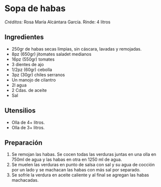 # Sopa de habas

*Créditos:* Rosa María Alcántara García.
Rinde: 4 litros

## Ingredientes

- 250gr de habas secas limpias, sin cáscara, lavadas y remojadas.
- 8pz (650gr) jitomates saladet medianos 
- 16pz (550gr) tomates
- 3 dientes de ajo
- 1/2pz (60gr) cebolla
- 3pz (30gr) chiles serranos
- Un manojo de cilantro
- 2l agua
- 2 Cdas. de aceite
- Sal

## Utensilios

- Olla de 4+ litros.
- Olla de 3+ litros.

## Preparación

1. Se remojan las habas. Se cocen todas las verduras juntas en una olla en 750ml de agua y las habas en otra en 1250 ml de agua.
2. Se muelen las verduras en punto de salsa con sal y su agua de cocción por un lado y se machacan las habas con más sal por separado.
3. Se sofríe la verdura en aceite caliente y al final se agregan las habas machacadas.
